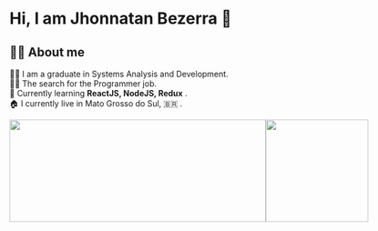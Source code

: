 # Hi, I am Jhonnatan Bezerra 👋
## 👨‍💻 About me
👨‍🎓 I am a graduate in Systems Analysis and Development.<br>
🕵️‍♂️ The search for the Programmer job.<br>
🧠 Currently learning **ReactJS, NodeJS, Redux** . <br>
🏠 I currently live in Mato Grosso do Sul, 🇧🇷 .<br>

<div style="display: flex">
 
  <img height="180cm" width="450cm" src="https://github-readme-stats.vercel.app/api?username=jhonnatanBezerra&show_icons=true&hide=contribs&theme=tokyonight&include_all_commits=true" />

  <img height="180cm" src="https://github-readme-stats.vercel.app/api/top-langs/?username=jhonnatanBezerra&layout=compact&langs_count=16&theme=tokyonight " />
   
</div>
